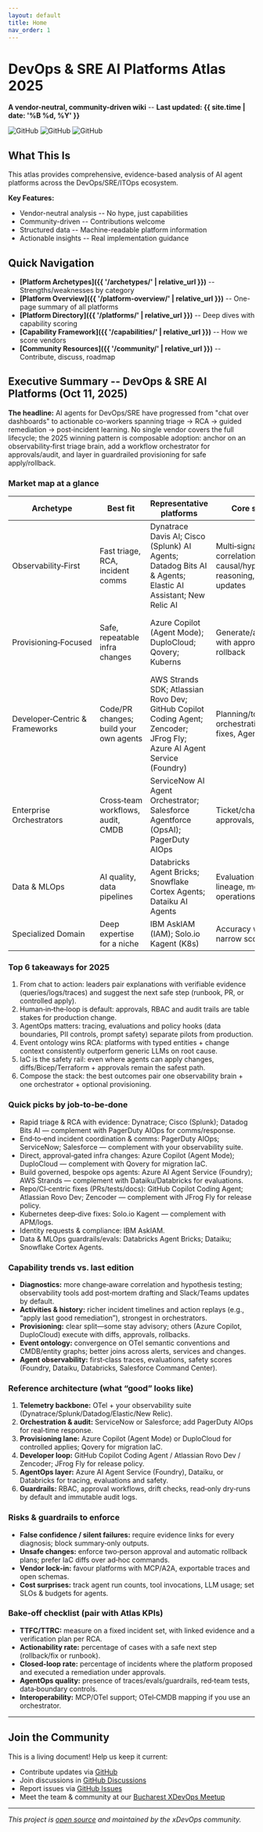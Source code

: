 ```yaml
---
layout: default
title: Home
nav_order: 1
---
```


# DevOps & SRE AI Platforms Atlas 2025

**A vendor-neutral, community-driven wiki** -- **Last updated: {{ site.time | date: '%B %d, %Y' }}**

![GitHub](https://img.shields.io/badge/version-2025.10-blue) ![GitHub](https://img.shields.io/badge/platforms-25+-green) ![GitHub](https://img.shields.io/badge/status-active-brightgreen)

## What This Is

This atlas provides comprehensive, evidence-based analysis of AI agent platforms across the DevOps/SRE/ITOps ecosystem.

**Key Features:**

- Vendor-neutral analysis -- No hype, just capabilities
- Community-driven -- Contributions welcome
- Structured data -- Machine-readable platform information
- Actionable insights -- Real implementation guidance

## Quick Navigation

- **[Platform Archetypes]({{ '/archetypes/' | relative_url }})** -- Strengths/weaknesses by category
- **[Platform Overview]({{ '/platform-overview/' | relative_url }})** -- One-page summary of all platforms
- **[Platform Directory]({{ '/platforms/' | relative_url }})** -- Deep dives with capability scoring
- **[Capability Framework]({{ '/capabilities/' | relative_url }})** -- How we score vendors
- **[Community Resources]({{ '/community/' | relative_url }})** -- Contribute, discuss, roadmap

## Executive Summary -- DevOps & SRE AI Platforms (Oct 11, 2025)

**The headline:** AI agents for DevOps/SRE have progressed from "chat over dashboards" to actionable co-workers spanning triage → RCA → guided remediation → post‑incident learning. No single vendor covers the full lifecycle; the 2025 winning pattern is composable adoption: anchor on an observability‑first triage brain, add a workflow orchestrator for approvals/audit, and layer in guardrailed provisioning for safe apply/rollback.

### Market map at a glance

| Archetype | Best fit | Representative platforms | Core strength | Typical limits |
| --- | --- | --- | --- | --- |
| Observability‑First | Fast triage, RCA, incident comms | Dynatrace Davis AI; Cisco (Splunk) AI Agents; Datadog Bits AI & Agents; Elastic AI Assistant; New Relic AI | Multi‑signal correlation, causal/hypothesis reasoning, narrative updates | Usually no direct apply beyond playbooks; relies on external approvals |
| Provisioning‑Focused | Safe, repeatable infra changes | Azure Copilot (Agent Mode); DuploCloud; Qovery; Kuberns | Generate/apply IaC with approvals and rollback | Lighter AIOps correlation; observability via integrations |
| Developer‑Centric & Frameworks | Code/PR changes; build your own agents | AWS Strands SDK; Atlassian Rovo Dev; GitHub Copilot Coding Agent; Zencoder; JFrog Fly; Azure AI Agent Service (Foundry) | Planning/tool orchestration, CI/CD fixes, AgentOps | Not a runtime ops console; direct infra apply limited |
| Enterprise Orchestrators | Cross‑team workflows, audit, CMDB | ServiceNow AI Agent Orchestrator; Salesforce Agentforce (OpsAI); PagerDuty AIOps | Ticket/change graph, approvals, runbooks | Deep telemetry depends on observability tools |
| Data & MLOps | AI quality, data pipelines | Databricks Agent Bricks; Snowflake Cortex Agents; Dataiku AI Agents | Evaluations/guardrails, lineage, model operations | Infra ops out of scope |
| Specialized Domain | Deep expertise for a niche | IBM AskIAM (IAM); Solo.io Kagent (K8s) | Accuracy within narrow scope | Limited breadth by design |

### Top 6 takeaways for 2025

1. From chat to action: leaders pair explanations with verifiable evidence (queries/logs/traces) and suggest the next safe step (runbook, PR, or controlled apply).
2. Human‑in‑the‑loop is default: approvals, RBAC and audit trails are table stakes for production change.
3. AgentOps matters: tracing, evaluations and policy hooks (data boundaries, PII controls, prompt safety) separate pilots from production.
4. Event ontology wins RCA: platforms with typed entities + change context consistently outperform generic LLMs on root cause.
5. IaC is the safety rail: even where agents can apply changes, diffs/Bicep/Terraform + approvals remain the safest path.
6. Compose the stack: the best outcomes pair one observability brain + one orchestrator + optional provisioning.

### Quick picks by job‑to‑be‑done

- Rapid triage & RCA with evidence: Dynatrace; Cisco (Splunk); Datadog Bits AI — complement with PagerDuty AIOps for comms/response.
- End‑to‑end incident coordination & comms: PagerDuty AIOps; ServiceNow; Salesforce — complement with your observability suite.
- Direct, approval‑gated infra changes: Azure Copilot (Agent Mode); DuploCloud — complement with Qovery for migration IaC.
- Build governed, bespoke ops agents: Azure AI Agent Service (Foundry); AWS Strands — complement with Dataiku/Databricks for evaluations.
- Repo/CI‑centric fixes (PRs/tests/docs): GitHub Copilot Coding Agent; Atlassian Rovo Dev; Zencoder — complement with JFrog Fly for release policy.
- Kubernetes deep‑dive fixes: Solo.io Kagent — complement with APM/logs.
- Identity requests & compliance: IBM AskIAM.
- Data & MLOps guardrails/evals: Databricks Agent Bricks; Dataiku; Snowflake Cortex Agents.

### Capability trends vs. last edition

- **Diagnostics:** more change‑aware correlation and hypothesis testing; observability tools add post‑mortem drafting and Slack/Teams updates by default.
- **Activities & history:** richer incident timelines and action replays (e.g., “apply last good remediation”), strongest in orchestrators.
- **Provisioning:** clear split—some stay advisory; others (Azure Copilot, DuploCloud) execute with diffs, approvals, rollbacks.
- **Event ontology:** convergence on OTel semantic conventions and CMDB/entity graphs; better joins across alerts, services and changes.
- **Agent observability:** first‑class traces, evaluations, safety scores (Foundry, Dataiku, Databricks, Salesforce Command Center).

### Reference architecture (what “good” looks like)

1. **Telemetry backbone:** OTel + your observability suite (Dynatrace/Splunk/Datadog/Elastic/New Relic).
2. **Orchestration & audit:** ServiceNow or Salesforce; add PagerDuty AIOps for real‑time response.
3. **Provisioning lane:** Azure Copilot (Agent Mode) or DuploCloud for controlled applies; Qovery for migration IaC.
4. **Developer loop:** GitHub Copilot Coding Agent / Atlassian Rovo Dev / Zencoder; JFrog Fly for release policy.
5. **AgentOps layer:** Azure AI Agent Service (Foundry), Dataiku, or Databricks for tracing, evaluations and safety.
6. **Guardrails:** RBAC, approval workflows, drift checks, read‑only dry‑runs by default and immutable audit logs.

### Risks & guardrails to enforce

- **False confidence / silent failures:** require evidence links for every diagnosis; block summary‑only outputs.
- **Unsafe changes:** enforce two‑person approval and automatic rollback plans; prefer IaC diffs over ad‑hoc commands.
- **Vendor lock‑in:** favour platforms with MCP/A2A, exportable traces and open schemas.
- **Cost surprises:** track agent run counts, tool invocations, LLM usage; set SLOs & budgets for agents.

### Bake‑off checklist (pair with Atlas KPIs)

- **TTFC/TTRC:** measure on a fixed incident set, with linked evidence and a verification plan per RCA.
- **Actionability rate:** percentage of cases with a safe next step (rollback/fix or runbook).
- **Closed‑loop rate:** percentage of incidents where the platform proposed and executed a remediation under approvals.
- **AgentOps quality:** presence of traces/evals/guardrails, red‑team tests, data‑boundary controls.
- **Interoperability:** MCP/OTel support; OTel‑CMDB mapping if you use an orchestrator.

---

## Join the Community

This is a living document! Help us keep it current:

- Contribute updates via [GitHub](https://github.com/xdevops-ai/devops-sre-ai-atlas-2025)
- Join discussions in [GitHub Discussions](https://github.com/xdevops-ai/devops-sre-ai-atlas-2025/discussions)
- Report issues via [GitHub Issues](https://github.com/xdevops-ai/devops-sre-ai-atlas-2025/issues)
- Meet the team & community at our [Bucharest XDevOps Meetup](https://www.meetup.com/bucharest-xdevops-meetup-group/)

---

*This project is [open source](MIT) and maintained by the xDevOps community.*

